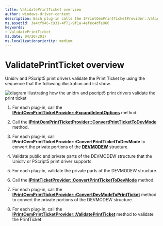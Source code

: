 ```yaml
---
title: ValidatePrintTicket overview
author: windows-driver-content
description: Each plug-in calls the IPrintOemPrintTicketProvider::ValidatePrintTicket method to validate the PrintTicket.
ms.assetid: 3a4cf946-c931-4f71-9f1a-4efec4dfe866
keywords:
- ValidatePrintTicket
ms.date: 04/20/2017
ms.localizationpriority: medium
---
```


# ValidatePrintTicket overview


Unidrv and PScript5 print drivers validate the Print Ticket by using the sequence that the following illustration and list show.

![diagram illustrating how the unidrv and pscript5 print drivers validate the print ticket](images/ptpcvalpt-uml.gif)

1.  For each plug-in, call the [**IPrintOemPrintTicketProvider::ExpandIntentOptions**](https://msdn.microsoft.com/library/windows/hardware/ff553168) method.

2.  Call the [**IPrintOemPrintTicketProvider::ConvertPrintTicketToDevMode**](https://msdn.microsoft.com/library/windows/hardware/ff553167) method.

3.  For each plug-in, call **IPrintOemPrintTicketProvider::ConvertPrintTicketToDevMode** to convert the private portions of the [**DEVMODEW**](https://msdn.microsoft.com/library/windows/hardware/ff552837) structure.

4.  Validate public and private parts of the DEVMODEW structure that the Unidrv or PScript5 print driver supports.

5.  For each plug-in, validate the private parts of the DEVMODEW structure.

6.  Call the [**IPrintTicketProvider::ConvertPrintTicketToDevMode**](https://msdn.microsoft.com/library/windows/hardware/ff554363) method.

7.  For each plug-in, call the [**IPrintOemPrintTicketProvider::ConvertDevModeToPrintTicket**](https://msdn.microsoft.com/library/windows/hardware/ff553161) method to convert the private portions of the DEVMODEW structure.

8.  For each plug-in, call the [**IPrintOemPrintTicketProvider::ValidatePrintTicket**](https://msdn.microsoft.com/library/windows/hardware/ff553184) method to validate the PrintTicket.

 

 




